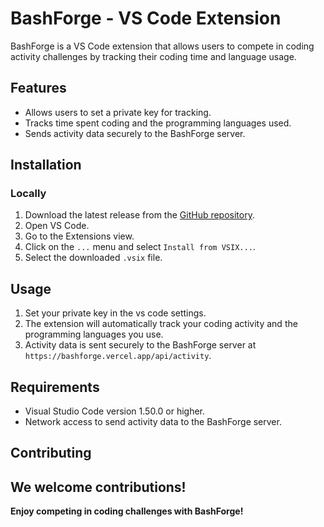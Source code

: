 # BashForge - VS Code Extension

BashForge is a VS Code extension that allows users to compete in coding activity challenges by tracking their coding time and language usage.

## Features

- Allows users to set a private key for tracking.
- Tracks time spent coding and the programming languages used.
- Sends activity data securely to the BashForge server.

## Installation

### Locally

1. Download the latest release from the [GitHub repository](https://github.com/Bluetooxth/BashForge-Extension).
2. Open VS Code.
3. Go to the Extensions view.
4. Click on the `...` menu and select `Install from VSIX...`.
5. Select the downloaded `.vsix` file.

## Usage

1. Set your private key in the vs code settings.
2. The extension will automatically track your coding activity and the programming languages you use.
3. Activity data is sent securely to the BashForge server at `https://bashforge.vercel.app/api/activity`.

## Requirements

- Visual Studio Code version 1.50.0 or higher.
- Network access to send activity data to the BashForge server.

## Contributing

## We welcome contributions!

**Enjoy competing in coding challenges with BashForge!**
